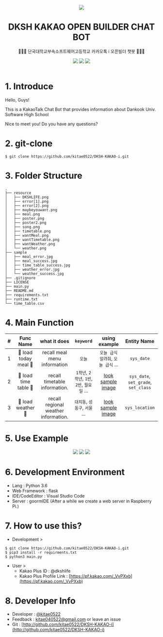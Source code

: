 <div align="center">
<img src="resource/poster2.png">
<h1><b>DKSH KAKAO OPEN BUILDER CHAT BOT</b></h1>
<p>👨🏻‍💻 단국대학교부속소프트웨어고등학교 카카오톡 i 오픈빌더 챗봇 👨🏻‍💻</p>
<img src="https://img.shields.io/badge/Python-v3-blue.svg">
<img src="https://img.shields.io/github/license/DKSH-Astronaut/Dankook_ATM?style=flat">
<img src="https://img.shields.io/github/last-commit/DKSH-Astronaut/Dankook_ATM">
</div>
<br>

# 1. Introduce
Hello, Guys!

This is a KakaoTalk Chat Bot that provides information about Dankook Univ. Software High School

Nice to meet you! Do you have any questions?

# 2. git-clone
```shell
$ git clone https://github.com/kitae0522/DKSH-KAKAO-i.git
```

# 3. Folder Structure
```shell
.
├── resource
│   ├── DKSHLIFE.png
│   ├── error[1].png
│   ├── error[2].png
│   ├── maybeyouwant.png
│   ├── meal.png
│   ├── poster.png
│   ├── poster2.png
│   ├── song.png
│   ├── timetable.png
│   ├── wantMeal.png
│   ├── wantTimetable.png
│   ├── wantWeather.png
│   └── weather.png
├── sample
│   ├── meal_error.jpg
│   ├── meal_success.jpg
│   ├── time_table_success.jpg
│   ├── weather_error.jpg
│   └── weather_success.jpg
├── .gitignore
├── LICENSE
├── main.py
├── README.md
├── requirements.txt
├── runtime.txt
└── time_table.csv
```

# 4. Main Function
| # | Func Name | what it does | `keyword` | using example | Entity Name |
| :---: | :---: | :---: | :---: | :---: | :---: |
| 1 | 🍚 load today meal 🍚 | recall meal menu information | `오늘` | `오늘 급식 알려줘`, `오늘 급식` ... | `sys_date` |
| 2 | 📆 load time table 📆 | recall timetable information. | `1학년`, `2학년`, `1반`, `2반`, `월요일` ... | [look sample image](https://github.com/kitae0522/DKSH-KAKAO-i/sample/time_table_success.jpg) | `sys_date`, `set_grade`, `set_class` |
| 3 | 🌈 load weather 🌈 | recall regional weather information. | `대치동`, `성동구`, `서울` ... | [look sample image](https://github.com/kitae0522/DKSH-KAKAO-i/sample/weather_success.jpg) | `sys_location` |

# 5. Use Example
<div align="center">
<img src="https://github.com/kitae0522/DKSH-KAKAO-i/blob/main/sample/meal_success.jpg">
<img src="https://github.com/kitae0522/DKSH-KAKAO-i/blob/main/sample/time_table_success.jpg">
<img src="https://github.com/kitae0522/DKSH-KAKAO-i/blob/main/sample/weather_success.jpg">
</div>

# 6. Development Environment
- Lang : Python 3.6
- Web Framework : flask
- IDE/CodeEditor : Visual Studio Code
- Server : goormIDE (After a while we create a web server in Raspberry Pi.)

# 7. How to use this?
- Development >
```shell
$ git clone https://github.com/kitae0522/DKSH-KAKAO-i.git
$ pip3 install -r requirments.txt
$ python3 main.py
```

- User >
  - Kakao Plus ID : @dkshlife
  - Kakao Plus Profile Link : [https://pf.kakao.com/_VvPXxb](https://pf.kakao.com/_VvPXxb)

# 8. Developer Info

- Developer : [@kitae0522](https://github.com/kitae0522)
- Feedback : kitae040522@gmail.com or leave an issue
- Git : [http://github.com/kitae0522/DKSH-KAKAO-i](http://github.com/kitae0522/DKSH-KAKAO-i)

